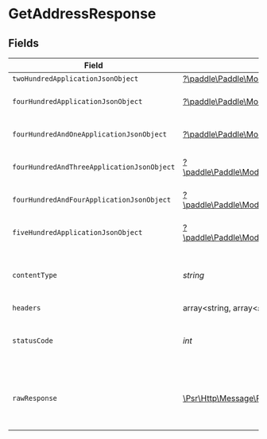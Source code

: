 # GetAddressResponse


## Fields

| Field                                                                                                                                                 | Type                                                                                                                                                  | Required                                                                                                                                              | Description                                                                                                                                           |
| ----------------------------------------------------------------------------------------------------------------------------------------------------- | ----------------------------------------------------------------------------------------------------------------------------------------------------- | ----------------------------------------------------------------------------------------------------------------------------------------------------- | ----------------------------------------------------------------------------------------------------------------------------------------------------- |
| `twoHundredApplicationJsonObject`                                                                                                                     | [?\paddle\Paddle\Models\Operations\GetAddressResponseBody](../../models/operations/GetAddressResponseBody.md)                                         | :heavy_minus_sign:                                                                                                                                    | OK                                                                                                                                                    |
| `fourHundredApplicationJsonObject`                                                                                                                    | [?\paddle\Paddle\Models\Operations\GetAddressAddressesResponseBody](../../models/operations/GetAddressAddressesResponseBody.md)                       | :heavy_minus_sign:                                                                                                                                    | General error response                                                                                                                                |
| `fourHundredAndOneApplicationJsonObject`                                                                                                              | [?\paddle\Paddle\Models\Operations\GetAddressAddressesResponseResponseBody](../../models/operations/GetAddressAddressesResponseResponseBody.md)       | :heavy_minus_sign:                                                                                                                                    | General error response                                                                                                                                |
| `fourHundredAndThreeApplicationJsonObject`                                                                                                            | [?\paddle\Paddle\Models\Operations\GetAddressAddressesResponse403ResponseBody](../../models/operations/GetAddressAddressesResponse403ResponseBody.md) | :heavy_minus_sign:                                                                                                                                    | General error response                                                                                                                                |
| `fourHundredAndFourApplicationJsonObject`                                                                                                             | [?\paddle\Paddle\Models\Operations\GetAddressAddressesResponse404ResponseBody](../../models/operations/GetAddressAddressesResponse404ResponseBody.md) | :heavy_minus_sign:                                                                                                                                    | General error response                                                                                                                                |
| `fiveHundredApplicationJsonObject`                                                                                                                    | [?\paddle\Paddle\Models\Operations\GetAddressAddressesResponse500ResponseBody](../../models/operations/GetAddressAddressesResponse500ResponseBody.md) | :heavy_minus_sign:                                                                                                                                    | General error response                                                                                                                                |
| `contentType`                                                                                                                                         | *string*                                                                                                                                              | :heavy_check_mark:                                                                                                                                    | HTTP response content type for this operation                                                                                                         |
| `headers`                                                                                                                                             | array<string, array<*string*>>                                                                                                                        | :heavy_minus_sign:                                                                                                                                    | N/A                                                                                                                                                   |
| `statusCode`                                                                                                                                          | *int*                                                                                                                                                 | :heavy_check_mark:                                                                                                                                    | HTTP response status code for this operation                                                                                                          |
| `rawResponse`                                                                                                                                         | [\Psr\Http\Message\ResponseInterface](https://www.php-fig.org/psr/psr-7/#33-psrhttpmessageresponseinterface)                                          | :heavy_minus_sign:                                                                                                                                    | Raw HTTP response; suitable for custom response parsing                                                                                               |